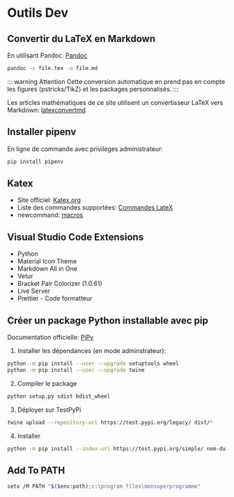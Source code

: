 # Outils Dev



## Convertir du LaTeX en Markdown

En utilisant Pandoc: [Pandoc](http://pandoc.org/)

``` bash
pandoc -s file.tex -o file.md
```
::: warning Attention
Cette conversion automatique en prend pas en compte les figures (pstricks/TikZ) et les packages personnalisés.
:::

Les articles mathématiques de ce site utilisent un convertisseur LaTeX vers Markdown: [latexconvertmd](https://loving-booth-d9d454.netlify.com/)

## Installer pipenv

En ligne de commande avec privilèges administrateur:
``` bash
pip install pipenv
```

## Katex

+ Site officiel: [Katex.org](https://katex.org/)
+ Liste des commandes supportées: [Commandes LateX](https://katex.org/docs/support_table.html)
+ newcommand: [macros](https://katex.org/docs/supported.html#macros)

## Visual Studio Code Extensions

+ Python
+ Material Icon Theme
+ Markdown All in One
+ Vetur
+ Bracket Pair Colorizer (1.0.61)
+ Live Server
+ Prettier - Code formatteur

## Créer un package Python installable avec pip

Documentation officielle: [PiPy](https://packaging.python.org/tutorials/packaging-projects/)

1. Installer les dépendances (en mode adminstrateur):

``` bash
python -m pip install --user --upgrade setuptools wheel
python -m pip install --user --upgrade twine
```

2. Compiler le package
```bash
python setup.py sdist bdist_wheel
```

3. Déployer sur TestPyPi
```bash
twine upload --repository-url https://test.pypi.org/legacy/ dist/*
```

4. Installer
```bash
python -m pip install --index-url https://test.pypi.org/simple/ nom-du-package
```

## Add To PATH

``` bash
setx /M PATH "$($env:path);c:\program files\monsuperprogramme"
```